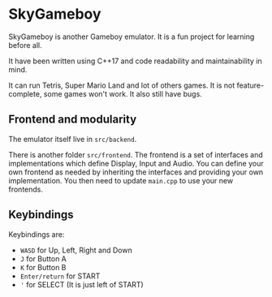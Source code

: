 # SkyGameboy

SkyGameboy is another Gameboy emulator. It is a fun project for learning before all.

It have been written using C++17 and code readability and maintainability in mind.

It can run Tetris, Super Mario Land and lot of others games. It is not feature-complete, some games won't work. It also
still have bugs.

## Frontend and modularity

The emulator itself live in `src/backend`.

There is another folder `src/frontend`. The frontend is a set of interfaces and
implementations which define Display, Input and Audio. You can define your own frontend
as needed by inheriting the interfaces and providing your own implementation. You then
need to update `main.cpp` to use your new frontends.

## Keybindings

Keybindings are:

- `WASD` for Up, Left, Right and Down
- `J` for Button A
- `K` for Button B
- `Enter/return` for START
- `'` for SELECT (It is just left of START)

